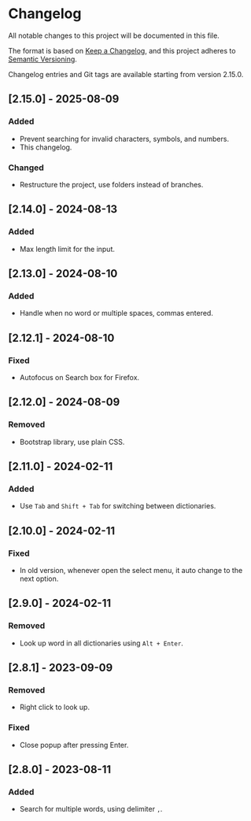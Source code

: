# Changelog

All notable changes to this project will be documented in this file.

The format is based on [Keep a Changelog](https://keepachangelog.com/en/1.1.0/),
and this project adheres to [Semantic Versioning](https://semver.org/spec/v2.0.0.html).

Changelog entries and Git tags are available starting from version 2.15.0.

<!-- Format:
##[] - 

### Added

### Changed

### Fixed

### Removed

 -->


## [2.15.0] - 2025-08-09

### Added 
- Prevent searching for invalid characters, symbols, and numbers.
- This changelog.

### Changed
- Restructure the project, use folders instead of branches.


## [2.14.0] - 2024-08-13
### Added 
- Max length limit for the input.


## [2.13.0] - 2024-08-10
### Added 
- Handle when no word or multiple spaces, commas entered.


## [2.12.1] - 2024-08-10
### Fixed
- Autofocus on Search box for Firefox.


## [2.12.0] - 2024-08-09
### Removed
- Bootstrap library, use plain CSS.


## [2.11.0] - 2024-02-11
### Added
- Use `Tab` and `Shift + Tab` for switching between dictionaries.


## [2.10.0] - 2024-02-11
### Fixed
- In old version, whenever open the select menu, it auto change to the next option. 


## [2.9.0] - 2024-02-11
### Removed 
- Look up word in all dictionaries using `Alt + Enter`.


## [2.8.1] - 2023-09-09
### Removed
- Right click to look up.

### Fixed
- Close popup after pressing Enter.


## [2.8.0] - 2023-08-11
### Added
- Search for multiple words, using delimiter `,`.